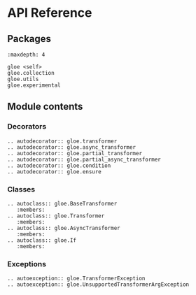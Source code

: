 # API Reference

## Packages

```{toctree}
:maxdepth: 4

gloe <self>
gloe.collection
gloe.utils
gloe.experimental
```

## Module contents

### Decorators

```{eval-rst}
.. autodecorator:: gloe.transformer
.. autodecorator:: gloe.async_transformer
.. autodecorator:: gloe.partial_transformer
.. autodecorator:: gloe.partial_async_transformer
.. autodecorator:: gloe.condition
.. autodecorator:: gloe.ensure
```

### Classes

```{eval-rst}
.. autoclass:: gloe.BaseTransformer
   :members:
.. autoclass:: gloe.Transformer
   :members:
.. autoclass:: gloe.AsyncTransformer
   :members:
.. autoclass:: gloe.If
   :members:
```

### Exceptions
```{eval-rst}
.. autoexception:: gloe.TransformerException
.. autoexception:: gloe.UnsupportedTransformerArgException
```